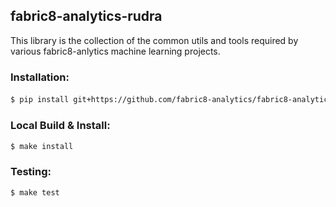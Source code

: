## fabric8-analytics-rudra
This library is the collection of the common utils and tools required by various fabric8-anlytics machine learning projects.

### Installation:

#### 

```bash
$ pip install git+https://github.com/fabric8-analytics/fabric8-analytics-rudra
```
### Local Build & Install:
```bash
$ make install
```

### Testing:
```bash
$ make test
```
